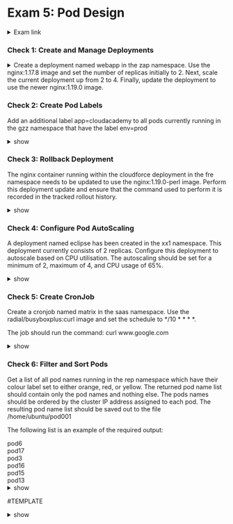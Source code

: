 # Exam 5: Pod Design #
<details><summary>Exam link</summary>
https://cloudacademy.com/lab/ckad-practice-exam-pod-design/?context_resource=lp&context_id=3086
</p></details>

### Check 1: Create and Manage Deployments ###
<details><summary>
Create a deployment named webapp in the zap namespace. Use the nginx:1.17.8 image and set the number of replicas initially to 2. Next, scale the current deployment up from 2 to 4. Finally, update the deployment to use the newer nginx:1.19.0 image.
</summary>
<p>
  
```bash
k create deploy -n zap webapp --image=nginx:1.17.8 --replicas=2
k scale deploy -n zap webapp --replicas=4
k edit deploy -n zap webapp #edit "image" field
```
  
</p>
</details>

### Check 2: Create Pod Labels ###
Add an additional label app=cloudacademy to all pods currently running in the gzz namespace that have the label env=prod

<details><summary>show</summary><p>

```bash
k get pod -n gzz -l env=prod
k label pod -n gzz -l env=prod app=cloudacademy
  
```
</p>
</details>

### Check 3: Rollback Deployment ###
The nginx container running within the cloudforce deployment in the fre namespace needs to be updated to use the nginx:1.19.0-perl image. Perform this deployment update and ensure that the command used to perform it is recorded in the tracked rollout history.

<details><summary>show</summary>
<p>
  
```bash
k -n fre set image deployment cloudforce nginx=nginx:1.19.0-perl --record
```
</p>
</details>

### Check 4: Configure Pod AutoScaling ###
A deployment named eclipse has been created in the xx1 namespace. This deployment currently consists of 2 replicas. Configure this deployment to autoscale based on CPU utilisation. The autoscaling should be set for a minimum of 2, maximum of 4, and CPU usage of 65%.

<details><summary>show</summary>
<p>
  
```bash
k -n xx1 autoscale deploy --min=2 --max=4 --cpu-percent=65 eclipse
```
</p>
</details>

### Check 5: Create CronJob ###
<p>Create a cronjob named matrix in the saas namespace. Use the radial/busyboxplus:curl image and set the schedule to */10 * * * *. </p>
<p>The job should run the command: curl www.google.com</p>
<details><summary>show</summary>
<p>
  
```bash
k -n saas create cronjob --image=radial/busyboxplus:curl --schedule='*/10 * * * *' matrix -- curl www.google.com
```
</p>
</details>

### Check 6: Filter and Sort Pods ###
<p>Get a list of all pod names running in the rep namespace which have their colour label set to either orange, red, or yellow. The returned pod name list should contain only the pod names and nothing else. The pods names should be ordered by the cluster IP address assigned to each pod. The resulting pod name list should be saved out to the file /home/ubuntu/pod001 </p>
<p>The following list is an example of the required output:</p>
pod6</br>
pod17</br>
pod3</br>
pod16</br>
pod15</br>
pod13</br>

<details><summary>show</summary>
<p>
  
```bash
k -n rep get pods --selector 'colour in (orange,red,yellow)' --sort-by=.status.podIP -o jsonpath='{range .items[*]}{.metadata.name}{"\n"}{end}' > /home/ubuntu/pod001
EQUIVALENT LINUX COMMANDS:
# cut the first column of the earlier table output and remove the column heading
kubectl -n rep get pods --selector 'colour in (orange,red,yellow)' --sort-by=.status.podIP | cut -d' ' -f1 | tail +2
# grep the pod name and only output the matching characters
kubectl -n rep get pods --selector 'colour in (orange,red,yellow)' --sort-by=.status.podIP | grep -o -e "pod[0-9]*"
```
</p>
</details>



#TEMPLATE
<details><summary>show</summary>
<p>
  
```bash

```
</p>
</details>
